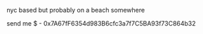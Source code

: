 nyc based but probably on a beach somewhere

send me $ - 0x7A67fF6354d983B6cfc3a7f7C5BA93f73C864b32
